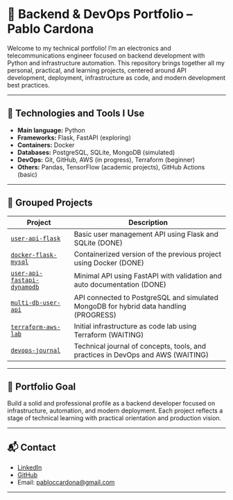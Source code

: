 # 🧩 Backend & DevOps Portfolio – Pablo Cardona

Welcome to my technical portfolio! I’m an electronics and telecommunications engineer focused on backend development with Python and infrastructure automation. This repository brings together all my personal, practical, and learning projects, centered around API development, deployment, infrastructure as code, and modern development best practices.

---

## 🚀 Technologies and Tools I Use

- **Main language:** Python
- **Frameworks:** Flask, FastAPI (exploring)
- **Containers:** Docker
- **Databases:** PostgreSQL, SQLite, MongoDB (simulated)
- **DevOps:** Git, GitHub, AWS (in progress), Terraform (beginner)
- **Others:** Pandas, TensorFlow (academic projects), GitHub Actions (basic)

---

## 📂 Grouped Projects

| Project | Description |
|---------|-------------|
| [`user-api-flask`](./user-api-flask) | Basic user management API using Flask and SQLite (DONE)|
| [`docker-flask-mysql`](./docker-flask-mysql) | Containerized version of the previous project using Docker (DONE)|
| [`user-api-fastapi-dynamodb`](./user-api-fastapi-dynamodb) | Minimal API using FastAPI with validation and auto documentation (DONE)|
| [`multi-db-user-api`](./multi-db-user-api) | API connected to PostgreSQL and simulated MongoDB for hybrid data handling (PROGRESS)|
| [`terraform-aws-lab`](./terraform-aws-lab) | Initial infrastructure as code lab using Terraform (WAITING)|
| [`devops-journal`](./devops-journal) | Technical journal of concepts, tools, and practices in DevOps and AWS (WAITING)|

---

## 🎯 Portfolio Goal

Build a solid and professional profile as a backend developer focused on infrastructure, automation, and modern deployment. Each project reflects a stage of technical learning with practical orientation and production vision.

---

## 📬 Contact

- [LinkedIn](https://www.linkedin.com/in/pabloccardona)
- [GitHub](https://github.com/pablocardona03)
- Email: pabloccardona@gmail.com

---
